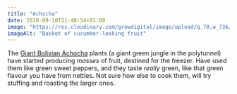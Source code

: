 ```yaml
---
title: "Achocha"
date: 2018-09-10T21:48:54+01:00
image: "https://res.cloudinary.com/growdigital/image/upload/q_70,w_736/v1544351549/achocha-43691988715.jpg"
imageAlt: "Basket of cucumber-looking fruit"
---
```


The [Giant Bolivian Achocha](http://www.realseeds.co.uk/cucumberrelatives.html) plants (a giant green jungle in the polytunnel) have started producing _masses_ of fruit, destined for the freezer. Have used them like green sweet peppers, and they taste _really_ green, like that green flavour you have from nettles. Not sure how else to cook them, will try stuffing and roasting the larger ones. 
